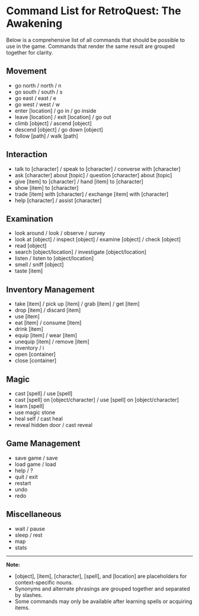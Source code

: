 # Command List for RetroQuest: The Awakening

Below is a comprehensive list of all commands that should be possible to use in the game. Commands that render the same result are grouped together for clarity.

## Movement

- go north / north / n
- go south / south / s
- go east / east / e
- go west / west / w
- enter [location] / go in / go inside
- leave [location] / exit [location] / go out
- climb [object] / ascend [object]
- descend [object] / go down [object]
- follow [path] / walk [path]

## Interaction

- talk to [character] / speak to [character] / converse with [character]
- ask [character] about [topic] / question [character] about [topic]
- give [item] to [character] / hand [item] to [character]
- show [item] to [character]
- trade [item] with [character] / exchange [item] with [character]
- help [character] / assist [character]

## Examination

- look around / look / observe / survey
- look at [object] / inspect [object] / examine [object] / check [object]
- read [object]
- search [object/location] / investigate [object/location]
- listen / listen to [object/location]
- smell / sniff [object]
- taste [item]

## Inventory Management

- take [item] / pick up [item] / grab [item] / get [item]
- drop [item] / discard [item]
- use [item]
- eat [item] / consume [item]
- drink [item]
- equip [item] / wear [item]
- unequip [item] / remove [item]
- inventory / i
- open [container]
- close [container]

## Magic

- cast [spell] / use [spell]
- cast [spell] on [object/character] / use [spell] on [object/character]
- learn [spell]
- use magic stone
- heal self / cast heal
- reveal hidden door / cast reveal

## Game Management

- save game / save
- load game / load
- help / ?
- quit / exit
- restart
- undo
- redo

## Miscellaneous

- wait / pause
- sleep / rest
- map
- stats

---

**Note:**

- [object], [item], [character], [spell], and [location] are placeholders for context-specific nouns.
- Synonyms and alternate phrasings are grouped together and separated by slashes.
- Some commands may only be available after learning spells or acquiring items.
